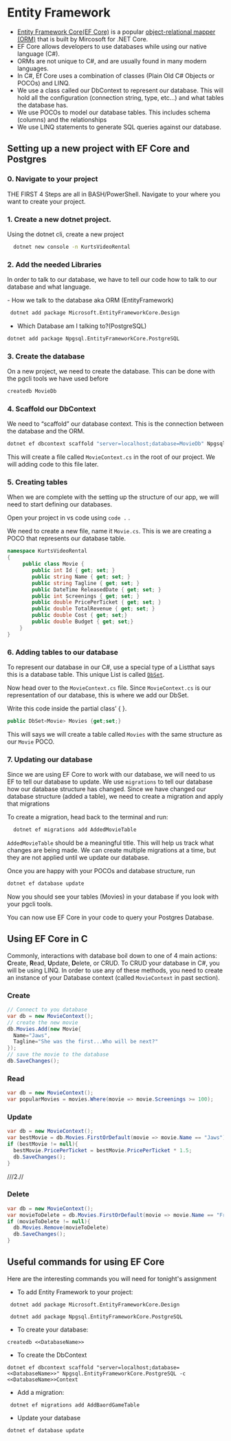 # Entity Framework

- [Entity Framework Core(EF Core)](https://docs.microsoft.com/en-us/ef/core/) is a popular [object-relational mapper (ORM)](https://en.wikipedia.org/wiki/Object-relational_mapping) that is built by Mircosoft for .NET Core.
- EF Core allows developers to use databases while using our native language (C#).
- ORMs are not unique to C#, and are usually found in many modern languages.
- In C#, Ef Core uses a combination of classes (Plain Old C# Objects or POCOs) and LINQ.
- We use a class called our DbContext to represent our database. This will hold all the configuration (connection string, type, etc...) and what tables the database has.
- We use POCOs to model our database tables. This includes schema (columns) and the relationships
- We use LINQ statements to generate SQL queries against our database.

## Setting up a new project with EF Core and Postgres

### 0. Navigate to your project

THE FIRST 4 Steps are all in BASH/PowerShell. Navigate to your where you want to create your project.

### 1. Create a new dotnet project.

Using the dotnet cli, create a new project

```bash
  dotnet new console -n KurtsVideoRental
```

### 2. Add the needed Libraries

In order to talk to our database, we have to tell our code how to talk to our database and what language.

​- How we talk to the database aka ORM (EntityFramework)

```bash
​ dotnet add package Microsoft.EntityFrameworkCore.Design
```

- Which Database am I talking to?(PostgreSQL)

```bash
​dotnet add package Npgsql.EntityFrameworkCore.PostgreSQL

```

### 3. Create the database

On a new project, we need to create the database. This can be done with the pgcli tools we have used before

```bash
createdb MovieDb

```

### 4. Scaffold our DbContext

We need to “scaffold” our ​database context​. This is the connection between the database and the ​ORM.

```bash
dotnet ef dbcontext scaffold "server=localhost;database=MovieDb" Npgsql.EntityFrameworkCore.PostgreSQL -c MovieContext
```

This will create a file called `MovieContext.cs` in the root of our project. We will adding code to this file later.

### 5. Creating tables

When we are complete with the setting up the structure of our app, we will need to start defining our databases.

Open your project in vs code using `code .` .

We need to create a new file, name it `Movie.cs`. This is we are creating a POCO that represents our database table.

```C#
namespace KurtsVideoRental ​
{
     public class Movie {
        public int Id { get; set; }
        public string Name { get; set; }
        public string Tagline { get; set; }
        public DateTime ReleasedDate { get; set; }
        public int Screenings { get; set; }
        public double PricePerTicket { get; set; }
        public double TotalRevenue { get; set; }
        public double Cost { get; set;}
        public double Budget { get; set;}
    }
}

```

### 6. Adding tables to our database

To represent our database in our C#, use a special type of a ​List ​that says this is a database table. This unique List is called [`DbSet`](https://docs.microsoft.com/en-us/dotnet/api/microsoft.entityframeworkcore.dbset-1?view=efcore-2.1).

Now head over to the `MovieContext.cs` file. Since `MovieContext.cs` is our representation of our database, this is where we add our DbSet.

Write this code inside the partial class’ { }.

```C#
public DbSet<Movie> Movies {get;set;}
```

This will says we will create a table called `Movies` with the same structure as our `Movie` POCO.

### 7. Updating our database

Since we are using EF Core to work with our database, we will need to us EF to tell our database to update. We use `migrations` to tell our database how our database structure has changed. Since we have changed our database structure (added a table), we need to create a migration and apply that migrations

To create a migration, head back to the terminal and run:

```bash
  dotnet ef migrations add AddedMovieTable
```

`AddedMovieTable` should be a meaningful title. This will help us track what changes are being made. We can create multiple migrations at a time, but they are not applied until we update our database.

Once you are happy with your POCOs and database structure, run

```bash
dotnet ef database update
```

Now you should see your tables (Movies) in your database if you look with your pgcli tools.

You can now use EF Core in your code to query your Postgres Database.

## Using EF Core in C

Commonly, interactions with database boil down to one of 4 main actions: **C**reate, **R**ead, **U**pdate, **D**elete, or CRUD. To CRUD your database in C#, you will be using LINQ. In order to use any of these methods, you need to create an instance of your Database context (called `MovieContext` in past section).

### Create

```C#
// Connect to you database
var db = new MovieContext();
// create the new movie
db.Movies.Add(new Movie{
  Name="Jaws",
  Tagline="She was the first...Who will be next?"
});
// save the movie to the database
db.SaveChanges();

```

### Read

```C#
var db = new MovieContext();
var popularMovies = movies.Where(movie => movie.Screenings >= 100);

```

### Update

```C#
var db = new MovieContext();
var bestMovie = db.Movies.FirstOrDefault(movie => movie.Name == "Jaws");
if (bestMovie != null){
  bestMovie.PricePerTicket = bestMovie.PricePerTicket * 1.5;
  db.SaveChanges();
}
```

///2.//

### Delete

```C#
var db = new MovieContext();
var movieToDelete = db.Movies.FirstOrDefault(movie => movie.Name == "Frozen");
if (movieToDelete != null){
  db.Movies.Remove(movieToDelete)
  db.SaveChanges();
}
```

## Useful commands for using EF Core

Here are the interesting commands you will need for tonight's assignment

- To add Entity Framework to your project:

```
 dotnet add package Microsoft.EntityFrameworkCore.Design

 dotnet add package Npgsql.EntityFrameworkCore.PostgreSQL
```

- To create your database:

```
createdb <<DatabaseName>>
```

- To create the DbContext

```
dotnet ef dbcontext scaffold "server=localhost;database=<<DatabaseName>>" Npgsql.EntityFrameworkCore.PostgreSQL -c <<DatabaseName>>Context

```

- Add a migration:

```
 dotnet ef migrations add AddBaordGameTable
```

- Update your database

```
dotnet ef database update
```
